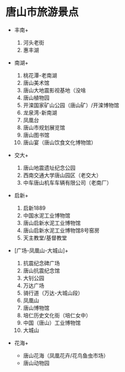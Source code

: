 # 唐山市旅游景点

- 丰南+
  1. 河头老街
  2. 惠丰湖
- 南湖+
  1. 桃花潭-老南湖
  2. 唐山美术馆
  3. 唐山大地震影视基地（没啥
  4. 唐山植物园
  5. 开滦国家矿山公园（唐山矿）/开滦博物馆
  6. 龙泉湾-新南湖
  7. 凤凰台
  8. 唐山市规划展览馆
  9. 唐山图书馆
  10. 唐山宴（唐山饮食文化博物馆）
- 交大+
  1. 唐山地震遗址纪念公园
  2. 西南交通大学唐山园区（老交大）
  3. 中车唐山机车车辆有限公司（老南厂）
- 启新+
  1. 启新1889
  2. 中国水泥工业博物馆
  3. 唐山启新水泥工业博物馆
  4. 唐山启新水泥工业博物馆8号窑房
  5. 天主教堂/基督教堂
- [广场-凤凰山-大城山]+
  1. 抗震纪念碑广场
  2. 唐山抗震纪念馆
  3. 大钊公园
  4. 万达广场
  5. 骑行道（万达-大城山段）
  6. 凤凰山
  7. 唐山博物馆
  8. 培仁历史文化街（培仁女中）
  9. 中国（唐山）工业博物馆
  10. 大城山

- 花海+
  - 唐山花海（凤凰花卉/花鸟鱼虫市场）
  - 唐山动物园